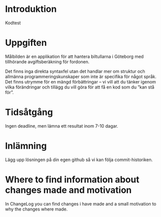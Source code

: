 # Introduktion 
Kodtest

# Uppgiften
Målbilden är en applikation för att hantera biltullarna i Göteborg med tillhörande avgiftsberäkning för fordonen.

Det finns inga direkta syntaxfel utan det handlar mer om struktur och allmänna programmeringskunskaper som inte är specifika för något språk. Det finns utrymme för en mängd förbättringar – vi vill att du tänker igenom vilka förändringar och tillägg du vill göra för att få en kod som du ”kan stå för”.

# Tidsåtgång
Ingen deadline, men lämna ett resultat inom 7-10 dagar.  

# Inlämning
Lägg upp lösningen på din egen github så vi kan följa commit-historiken. 

# Where to find information about changes made and motivation

In ChangeLog you can find changes i have made and a small motivation to why the changes where made.

